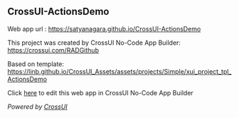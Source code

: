 ## CrossUI-ActionsDemo
Web app url : https://satyanagara.github.io/CrossUI-ActionsDemo

This project was created by CrossUI No-Code App Builder: https://crossui.com/RADGithub

Based on template: https://linb.github.io/CrossUI_Assets/assets/projects/Simple/xui_project_tpl_ActionsDemo

Click [here](https://crossui.com/RADGithub/#!from=github&owner=satyanagara&repo=CrossUI-ActionsDemo) to edit this web app in CrossUI No-Code App Builder

<i>Powered by [CrossUI](https://crossui.com)</i>
